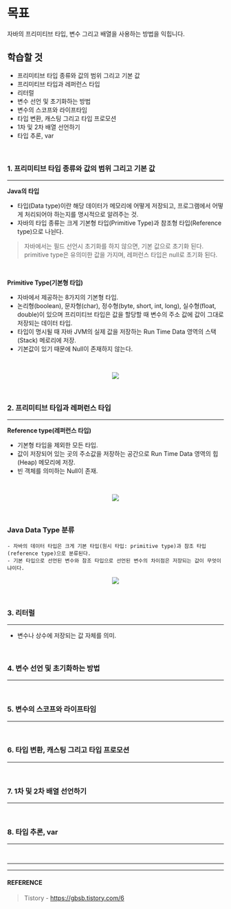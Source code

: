 # 목표
자바의 프리미티브 타입, 변수 그리고 배열을 사용하는 방법을 익힙니다.

## 학습할 것
* 프리미티브 타입 종류와 값의 범위 그리고 기본 값
* 프리미티브 타입과 레퍼런스 타입
* 리터럴
* 변수 선언 및 초기화하는 방법
* 변수의 스코프와 라이프타임
* 타입 변환, 캐스팅 그리고 타입 프로모션
* 1차 및 2차 배열 선언하기
* 타입 추론, var
<br>


### 1. 프리미티브 타입 종류와 값의 범위 그리고 기본 값
---
  **Java의 타입** <br>
  - 타입(Data type)이란 해당 데이터가 메모리에 어떻게 저장되고, 프로그램에서 어떻게 처리되어야 하는지를 명시적으로 알려주는 것.
  - 자바의 타입 종류는 크게 기본형 타입(Primitive Type)과 참조형 타입(Reference type)으로 나뉜다.
> 자바에서는 필드 선언시 초기화를 하지 않으면, 기본 값으로 초기화 된다. primitive type은 유의미한 값을 가지며, 레퍼런스 타입은 null로 초기화 된다.
<br>

  **Primitive Type(기본형 타입)** <br>
  - 자바에서 제공하는 8가지의 기본형 타입.
  - 논리형(boolean), 문자형(char), 정수형(byte, short, int, long), 실수형(float, double)이 있으며 프리미티브 타입은 값을 할당할 때 변수의 주소 값에 값이 그대로 저장되는 데이터 타입.
  - 타입이 명시될 때 자바 JVM의 실제 값을 저장하는 Run Time Data 영역의 스택(Stack) 메로리에 저장.
  - 기본값이 있기 때문에 Null이 존재하지 않는다.
<br>

  <p align="center"><img src="https://github.com/SeungTaeGit/Language/assets/129585999/5fe4a021-090f-4086-a6c6-61c3a81c34e9"></p>
<br>


### 2. 프리미티브 타입과 레퍼런스 타입
---
  **Reference type(레퍼런스 타입)** <br>
  - 기본형 타입을 제외한 모든 타입.
  - 값이 저장되어 있는 곳의 주소값을 저장하는 공간으로 Run Time Data 영역의 힙(Heap) 메모리에 저장.
  - 빈 객체를 의미하는 Null이 존재.
<br>

  <p align="center"><img src="https://github.com/SeungTaeGit/Language/assets/129585999/b039dc13-6513-464f-a137-8404376cf344"></p>
<br>

  ### Java Data Type 분류 <br>
    - 자바의 데이터 타입은 크게 기본 타입(원시 타입: primitive type)과 참조 타입(reference type)으로 분류된다.
    - 기본 타입으로 선언된 변수와 참조 타입으로 선언된 변수의 차이점은 저장되는 값이 무엇이냐이다.

  <p align="center"><img src="https://github.com/SeungTaeGit/Language/assets/129585999/1e91cbbf-a781-45c2-94da-0021a343be5b"></p>
<br>

### 3. 리터럴
---
  - 변수나 상수에 저장되는 값 자체를 의미.
<br>


### 4. 변수 선언 및 초기화하는 방법
---
<br>


### 5. 변수의 스코프와 라이프타임
---
<br>


### 6. 타입 변환, 캐스팅 그리고 타입 프로모션
---
<br>


### 7. 1차 및 2차 배열 선언하기
---
<br>


### 8. 타입 추론, var
---
<br>


___
___
#### REFERENCE
> Tistory - https://gbsb.tistory.com/6
